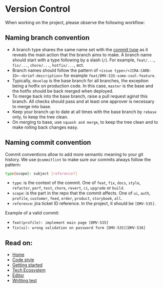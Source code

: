 # Version Control

When working on the project, please observe the following workflow:

## Naming branch convention

- A branch type shares the same name set with the
  [commit type](../commitlint.config.js) as it reveals the main action that the
  branch aims to make. A branch name should start with a type following by a
  slash (`/`). For example, `feat/...`, `fix/...`, `chore/...`, `hotfix/...`,
  ect.
- Branch names should follow the pattern of
  `<issue type>/<JIRA-CARD-ID>-<brief-description>` for example
  `feat/DMV-535-some-cool-feature`.
- Typically, `develop` is the base branch for all branches, the exception being
  a hotfix on production code. In this case, `master` is the base and the hotfix
  should be back merged when deployed.
- To merge back into the base branch, raise a pull request aginst this branch.
  All checks should pass and at least one approver is necessary to merge into
  base.
- Keep your branch up to date at all times with the base branch by `rebase`
  only, to keep the tree clean.
- On merging to base, use `squash and merge`, to keep the tree clean and to make
  rolling back changes easy.

## Naming commit convention

Commit conventions allow to add more semantic meaning to your git history. We
use `@commitlint` to make sure our commits always follow the pattern:

```sh
type(scope): subject [reference?]
```

- `type`: is the context of the commit. One of `feat`, `fix`, `docs`, `style`,
  `refactor`, `perf`, `test`, `chore`, `revert`, `ci`, `upgrade` or `build`.
- `scope`: is the part in the repo that the commit affects. One of `ui`, `auth`,
  `profile`, `customer`, `feed`, `order`, `product`, `storybook`, `all`.
- `reference`: jira ticket ID reference. In the project, it should be
  `[DMV-535]`.

Example of a valid commit:

- `feat(profile): implement main page [DMV-535]`
- `fix(ui): wrong validation on password form [DMV-535][DMV-536]`

## Read on:

- [Home](../README.md)
- [Code style](./CODE_STYLE.md)
- [Getting started](./GETTING_STARTED.md)
- [Tech Ecosystem](./TECH_ECOSYSTEM.md)
- [Editor](./EDITOR.md)
- [Writting test](./WRITING_TEST.md)
